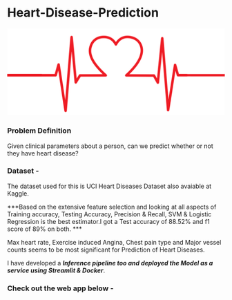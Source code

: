 # Heart-Disease-Prediction

![Img](https://github.com/Nikhilkohli1/Data-Science-Machine-Learning/blob/master/Heart%20Disease%20Classification%20Web%20App/Data/beat.jpg)

### Problem Definition
Given clinical parameters about a person, can we predict whether or not they have heart disease?

### Dataset - 
The dataset used for this is UCI Heart Diseases Dataset also avaiable at Kaggle. 

***Based on the extensive feature selection and looking at all aspects of Training accuracy, Testing Accuracy, Precision & Recall, SVM & Logistic Regression is the best estimator.I got a Test accuracy of 88.52% and f1 score of 89% on both. ***

Max heart rate, Exercise induced Angina, Chest pain type and Major vessel counts seems to be most significant for Prediction of Heart Diseases.

I have developed a ***Inference pipeline too and deployed the Model as a service using Streamlit & Docker***. 

### Check out the web app below - 

